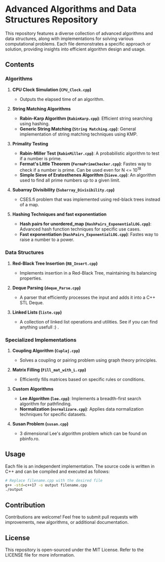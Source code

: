 # Advanced Algorithms and Data Structures Repository

This repository features a diverse collection of advanced algorithms and data structures, along with implementations for solving various computational problems. Each file demonstrates a specific approach or solution, providing insights into efficient algorithm design and usage.

## Contents

### Algorithms

1. **CPU Clock Simulation (`CPU_Clock.cpp`)**
   - Outputs the elapsed time of an algorithm.

2. **String Matching Algorithms**
   - **Rabin-Karp Algorithm (`RabinKarp.cpp`)**: Efficient string searching using hashing.
   - **Generic String Matching (`String Matching.cpp`)**: General implementation of string matching techniques using KMP.

3. **Primality Testing**
   - **Rabin-Miller Test (`RabinMiller.cpp`)**: A probabilistic algorithm to test if a number is prime.
   - **Fermat's Little Theorem (`FermaPrimeChecker.cpp`)**: Fastes way to check if a number is prime. Can be used even for N <= 10<sup>18
   - **Simple Sieve of Eratosthenes Algorithm (`Sieve.cpp`)**: An algorithm used to find all prime numbers up to a given limit.

4. **Subarray Divisibility (`Subarray_Divisibility.cpp`)**
   - CSES.fi problem that was implemented using red-black trees instead of a map.

5. **Hashing Techniques and fast exponentiation**
   - **Hash pairs for unordered_map (`HashPairs_ExponentialLOG.cpp`)**: Advanced hash function techniques for specific use cases.
   - **Fast exponentiation (`HashPairs_ExponentialLOG.cpp`)**: Fastes way to raise a number to a power.

### Data Structures

1. **Red-Black Tree Insertion (`RB_Insert.cpp`)**
   - Implements insertion in a Red-Black Tree, maintaining its balancing properties.

2. **Deque Parsing (`deque_Parse.cpp`)**
   - A parser that efficiently processes the input and adds it into a C++ STL Deque.

3. **Linked Lists (`liste.cpp`)**
   - A collection of linked list operations and utilities. See if you can find anything usefull :) .

### Specialized Implementations

1. **Coupling Algorithm (`Cuplaj.cpp`)**
   - Solves a coupling or pairing problem using graph theory principles.

2. **Matrix Filling (`Fill_mat_with_L.cpp`)**
   - Efficiently fills matrices based on specific rules or conditions.

3. **Custom Algorithms**
   - **Lee Algorithm (`lee.cpp`)**: Implements a breadth-first search algorithm for pathfinding.
   - **Normalization (`normalizare.cpp`)**: Applies data normalization techniques for specific datasets.

4. **Susan Problem (`susan.cpp`)**
   - 3 dimensional Lee's algorithm problem which can be found on pbinfo.ro.

## Usage

Each file is an independent implementation. The source code is written in C++ and can be compiled and executed as follows:

```bash
# Replace filename.cpp with the desired file
g++ -std=c++17 -o output filename.cpp
./output
```

## Contribution

Contributions are welcome! Feel free to submit pull requests with improvements, new algorithms, or additional documentation.

## License

This repository is open-sourced under the MIT License. Refer to the LICENSE file for more information.

